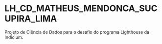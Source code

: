# LH_CD_MATHEUS_MENDONCA_SUCUPIRA_LIMA
Projeto de Ciência de Dados para o desafio do programa Lighthouse da Indicium.
